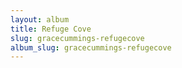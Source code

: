 ```yaml
---
layout: album
title: Refuge Cove
slug: gracecummings-refugecove
album_slug: gracecummings-refugecove
---
```

